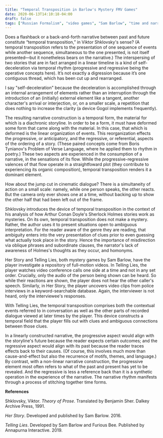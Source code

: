 ```yaml
---
title: "Temporal Transposition in Barlow's Mystery FMV Games"
date: 2020-06-13T14:10:18-04:00
draft: false
tags: ["Russian Formalism", "video games", "Sam Barlow", "time and narrative"]
---
```

Does a flashback or a back-and-forth narrative between past and future constitute “temporal transposition,” in Viktor Shklovsky's sense?
(A temporal transposition refers to the presentation of one sequence of events while another sequence, simultaneous to the one presented, is not itself presented—but it nonetheless bears on the narrative.)
The interspersing of two stories that are in fact arranged in a linear timeline is a kind of self-deceleration via temporal rhythm (progressive and regressive being the operative concepts here).
It’s not exactly a digression because it’s one contiguous thread, which has been cut up and rearranged.

I say "self-deceleration" because the deceleration is accomplished through an internal arrangement of elements rather than an interruption through the introduction of an (initially) external element like a tangent, another character's arrival or interjection, or, on a smaller scale, a repetition that does nothing to increase the clarity (a device Gogol implements frequently).

The resulting narrative construction is a temporal form, the material for which is a diachronic storyline. In order to be a form, it must have deformed some form that came along with the material.
In this case, that which is deformed is the linear organization of events.
This reorganization effects the progressive, or anticipatory, and the regressive, or referential, aspects of the ordering of a story.
(These paired concepts come from Boris Tynianov's Problem of Verse Language, where he applied them to rhythm in poetry.)
These two aspects are experienced in the consumption of a narrative, in the sensations of its flow.
While the progressive-regressive valences of that flow operate in a straightfoward plot (they contribute to experiencing its organic composition), temporal transposition renders it a dominant element.

How about the jump cut in cinematic dialogue?
There is a simultaneity of action on a small scale: namely, while one person speaks, the other reacts.
But the camera only ever shows one at a time, without backing up to show the other half that had been left out of the frame.

Shklovsky introduces the device of temporal transposition in the context of his analysis of how Arthur Conan Doyle's Sherlock Holmes stories work as mysteries.
On its own, temporal transposition does not make a mystery.
Rather, the author uses it to present situations open to ambiguous interpretation.
For the reader aware of the genre they are reading, that ambiguity enters into the very presentation of clues prior to even guessing what actually took place in the story.
Hence the importance of misdirection via oblique phrases and subordinate clauses, the narrator's lack of awareness of Holmes's thoughts as they occur, and homonyms.

Her Story and Telling Lies, both mystery games by Sam Barlow, have the player investigate a repository of full-motion videos.
In Telling Lies, the player watches video conference calls one side at a time and not in any set order.
Crucially, only the audio of the person being shown can be heard.
So while their reactions are shown, the player does not hear the other caller's speech.
Similarly, in Her Story, the player uncovers video clips from police interviews in a keyword-searchable database.
Again, the interviewer is not heard, only the interviewee's responses.

With Telling Lies, the temporal transposition comprises both the contextual events referred to in conversation as well as the other parts of recorded dialogue viewed at later times by the player.
This device constructs a temporal field that the player fills out with clues and ambiguous connections between those clues.

In a linearly constructed narrative, the progressive aspect would align with the storyline's future because the reader expects certain outcomes; and the regressive aspect would align with its past because the reader traces effects back to their causes.
(Of course, this involves much more than cause-and-effect but also the recurrence of motifs, themes, and language.)
By contrast, with a non-linear narrative construction, the progressive element most often refers to what of the past and present has yet to be revealed.
And the regressive is less a reference back than it is a synthetic operation in the experience of the narrative.
The narrative rhythm manifests through a process of stitching together time forms.

**References**

Shklovsky, Viktor. _Theory of Prose_. Translated by Benjamin Sher. Dalkey Archive Press, 1991.

_Her Story_. Developed and published by Sam Barlow. 2016.

_Telling Lies_. Developed by Sam Barlow and Furious Bee. Published by Annapurna Interactive. 2019.
